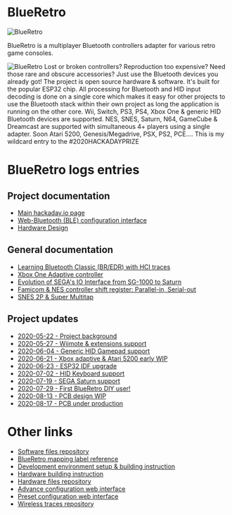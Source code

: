 # BlueRetro
![BlueRetro](https://cdn.hackaday.io/images/7104601597769319104.png)

BlueRetro is a multiplayer Bluetooth controllers adapter for various retro game consoles.

![BlueRetro](https://cdn.hackaday.io/images/5806801590105510986.jpg)
Lost or broken controllers? Reproduction too expensive? Need those rare and obscure accessories? Just use the Bluetooth devices you already got! The project is open source hardware & software. It's built for the popular ESP32 chip. All processing for Bluetooth and HID input decoding is done on a single core which makes it easy for other projects to use the Bluetooth stack within their own project as long the application is running on the other core. Wii, Switch, PS3, PS4, Xbox One & generic HID Bluetooth devices are supported. NES, SNES, Saturn, N64, GameCube & Dreamcast are supported with simultaneous 4+ players using a single adapter. Soon Atari 5200, Genesis/Megadrive, PSX, PS2, PCE....
This is my wildcard entry to the #2020HACKADAYPRIZE

# BlueRetro logs entries
## Project documentation
* [Main hackaday.io page](https://hackaday.io/project/170365-blueretro)
* [Web-Bluetooth (BLE) configuration interface](https://hackaday.io/project/170365-blueretro/log/180020-web-bluetooth-ble-configuration-interface)
* [Hardware Design](https://hackaday.io/project/170365-blueretro/log/182054-blueretro-hardware-design)
## General documentation
* [Learning Bluetooth Classic (BR/EDR) with HCI traces](https://hackaday.io/project/170365-blueretro/log/178249-learning-bluetooth-classic-bredr-with-hci-traces)
* [Xbox One Adaptive controller](https://hackaday.io/project/170365-blueretro/log/179869-xbox-one-adaptive-controller)
* [Evolution of SEGA's IO Interface from SG-1000 to Saturn](https://hackaday.io/project/170365-blueretro/log/180790-evolution-of-segas-io-interface-from-sg-1000-to-saturn)
* [Famicom & NES controller shift register: Parallel-in, Serial-out](https://hackaday.io/project/170365-blueretro/log/181368-famicom-nes-controller-shift-register-parallel-in-serial-out)
* [SNES 2P & Super Multitap](https://hackaday.io/project/170365-blueretro/log/181686-2020-08-04-progress-update-sfcsnes-support)
## Project updates
* [2020-05-22 - Project background](https://hackaday.io/project/170365-blueretro/log/177934-background-and-current-status)
* [2020-05-27 - Wiimote & extensions support](https://hackaday.io/project/170365-blueretro/log/178223-2020-05-27-progress-update)
* [2020-06-04 - Generic HID Gamepad support](https://hackaday.io/project/170365-blueretro/log/178734-2020-06-04-progress-update)
* [2020-06-21 - Xbox adaptive & Atari 5200 early WIP](https://hackaday.io/project/170365-blueretro/log/179590-2020-06-21-progress-update)
* [2020-06-23 - ESP32 IDF upgrade](https://hackaday.io/project/170365-blueretro/log/179680-2020-06-23-progress-update)
* [2020-07-02 - HID Keyboard support](https://hackaday.io/project/170365-blueretro/log/180112-2020-07-02-progress-update)
* [2020-07-19 - SEGA Saturn support](https://hackaday.io/project/170365/log/181004-2020-07-19-progress-update-sega-saturn-support)
* [2020-07-29 - First BlueRetro DIY user!](https://hackaday.io/project/170365/log/181547-2020-07-29-progress-update-first-blueretro-diy-user)
* [2020-08-13 - PCB design WIP](https://hackaday.io/project/170365-blueretro/log/182171-2020-08-13-progress-update-pcb-design-wip)
* [2020-08-17 - PCB under production](https://hackaday.io/project/170365-blueretro/log/182339-2020-08-17-progress-update-proto-pcb-under-production)
# Other links
* [Software files repository](https://github.com/darthcloud/BlueRetro)
* [BlueRetro mapping label reference](https://docs.google.com/spreadsheets/d/e/2PACX-1vRln_dhkahEIhq4FQY_p461r5qvLn-Hkl89ZtfyIOGAqdnPtQZ5Ihfsjvd94fRbaHX8wU3F-r2ODYbM/pubhtml)
* [Development environment setup & building instruction](https://github.com/darthcloud/BlueRetroRoot)
* [Hardware building instruction](https://github.com/darthcloud/BlueRetro/wiki)
* [Hardware files repository](https://github.com/darthcloud/BlueRetroHW)
* [Advance configuration web interface](https://darthcloud.github.io/BlueRetroWebCfg/blueretro.html)
* [Preset configuration web interface](https://darthcloud.github.io/BlueRetroWebCfg/blueretro_presets.html)
* [Wireless traces repository](https://github.com/darthcloud/bt_traces)
